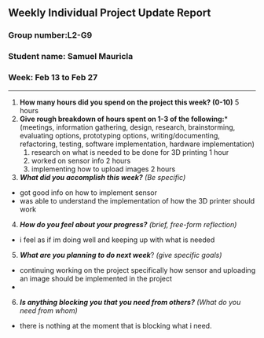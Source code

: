 ## Weekly Individual Project Update Report
### Group number:L2-G9
### Student name: Samuel Mauricla
### Week: Feb 13 to Feb 27
___
1. **How many hours did you spend on the project this week? (0-10)**
5 hours
2. **Give rough breakdown of hours spent on 1-3 of the following:***
   (meetings, information gathering, design, research, brainstorming, evaluating options, prototyping options, writing/documenting, refactoring, testing, software implementation, hardware implementation)
   1. research on what is needed to be done for 3D printing 1 hour
   2. worked on sensor info 2 hours
   3. implementing how to upload images 2 hours
3. ***What did you accomplish this week?*** _(Be specific)_
  - got good info on how to implement sensor
  - was able to understand the implementation of how the 3D printer should work
4. ***How do you feel about your progress?*** _(brief, free-form reflection)_
  - i feel as if im doing well and keeping up with what is needed
5. ***What are you planning to do next week***? _(give specific goals)_
  - continuing working on the project specifically how sensor and uploading an image should be implemented in the project
  - 
6. ***Is anything blocking you that you need from others?*** _(What do you need from whom)_
  - there is nothing at the moment that is blocking what i need. 
